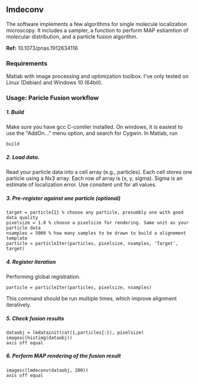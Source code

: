 ## lmdeconv
The software implements a few algorithms for single molecule localization microscopy. It includes a sampler, a function to perform MAP estiamtion of molecular distribution, and a particle fusion algorithm.

**Ref:** 10.1073/pnas.1912634116

### Requirements
Matlab with image processing and optimization toolbox. I've only tested on Linux (Debian) and Windows 10 (64bit).

### Usage: Paricle Fusion workflow

##### 1. Build
Make sure you have gcc C-comiler installed. On windows, it is easiest to use the "AddOn..." menu option, and search for Cygwin. 
In Matlab, run
```
build
```
##### 2. Load data. 
Read your particle data into a cell array (e.g., particles). Each cell stores one particle using a Nx3 array. Each row of array is (x, y, sigma). Sigma is an estimate of localization error. Use consitent unit for all values. 

##### 3. Pre-register against one particle (optional)
```
target = particle{1} % choose any particle, presumbly one with good data quality 
pixelsize = 1.0 % choose a pixelsize for rendering. Same unit as your particle data
nsamples = 5000 % how many samples to be drawn to build a alignement template
particle = particleIter(particles, pixelsize, nsamples, 'Target', target)
```

##### 4. Register iteration
Performing global registration.
```
particle = particleIter(particles, pixelsize, nsamples)
```
This command should be run multiple times, which improve alignment iteratively.

##### 5. Check fusion results
```
dataobj = lmdatainit(cat(1,particles{:}), pixelsize)
imagesc(histimg(dataobj))
axis off equal
```

##### 6. Perform MAP rendering of the fusion result
```
imagesc(lmdeconv(dataobj, 200))
axis off equal
```
